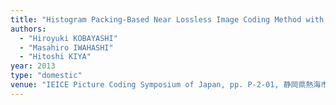 ```yaml
---
title: "Histogram Packing-Based Near Lossless Image Coding Method with Arbitrary Shaped ROI Regions"
authors:
  - "Hiroyuki KOBAYASHI"
  - "Masahiro IWAHASHI"
  - "Hitoshi KIYA"
year: 2013
type: "domestic"
venue: "IEICE Picture Coding Symposium of Japan, pp. P-2-01, 静岡県熱海市, 2013-11-06."
---
```

